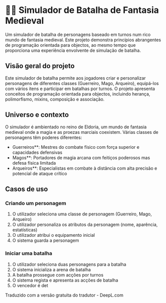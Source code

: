 # 🧙‍♂️ Simulador de Batalha de Fantasia Medieval

Um simulador de batalha de personagens baseado em turnos num rico mundo de fantasia medieval. Este projeto demonstra princípios abrangentes de programação orientada para objectos, ao mesmo tempo que proporciona uma experiência envolvente de simulação de batalha.

## Visão geral do projeto

Este simulador de batalha permite aos jogadores criar e personalizar personagens de diferentes classes (Guerreiro, Mago, Arqueiro), equipá-los com vários itens e participar em batalhas por turnos. O projeto apresenta conceitos de programação orientada para objectos, incluindo herança, polimorfismo, mixins, composição e associação.

## Universo e contexto

O simulador é ambientado no reino de Eldoria, um mundo de fantasia medieval onde a magia e as proezas marciais coexistem. Várias classes de personagens têm poderes diferentes:

- Guerreiros**: Mestres do combate físico com força superior e capacidades defensivas
- Magos**: Portadores de magia arcana com feitiços poderosos mas defesa física limitada
- Arqueiros**: Especialistas em combate à distância com alta precisão e potencial de ataque crítico

## Casos de uso

### Criando um personagem
1. O utilizador seleciona uma classe de personagem (Guerreiro, Mago, Arqueiro)
2. O utilizador personaliza os atributos da personagem (nome, aparência, estatísticas)
3. O utilizador atribui o equipamento inicial
4. O sistema guarda a personagem

### Iniciar uma batalha
1. O utilizador seleciona duas personagens para a batalha
2. O sistema inicializa a arena de batalha
3. A batalha prossegue com acções por turnos
4. O sistema regista e apresenta as acções de batalha
5. O vencedor é det

Traduzido com a versão gratuita do tradutor - DeepL.com
